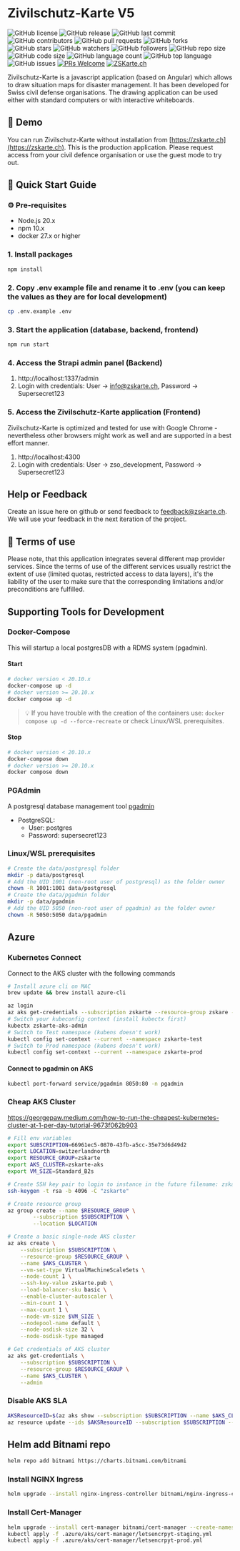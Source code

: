 # Zivilschutz-Karte V5

![GitHub license](https://img.shields.io/github/license/zskarte/zskarte)
![GitHub release](https://img.shields.io/github/v/release/zskarte/zskarte)
![GitHub last commit](https://img.shields.io/github/last-commit/zskarte/zskarte)
![GitHub contributors](https://img.shields.io/github/contributors/zskarte/zskarte)
![GitHub pull requests](https://img.shields.io/github/issues-pr/zskarte/zskarte)
![GitHub forks](https://img.shields.io/github/forks/zskarte/zskarte)
![GitHub stars](https://img.shields.io/github/stars/zskarte/zskarte)
![GitHub watchers](https://img.shields.io/github/watchers/zskarte/zskarte)
![GitHub followers](https://img.shields.io/github/followers/zskarte)
![GitHub repo size](https://img.shields.io/github/repo-size/zskarte/zskarte)
![GitHub code size](https://img.shields.io/github/languages/code-size/zskarte/zskarte)
![GitHub language count](https://img.shields.io/github/languages/count/zskarte/zskarte)
![GitHub top language](https://img.shields.io/github/languages/top/zskarte/zskarte)
![GitHub issues](https://img.shields.io/github/issues/zskarte/zskarte)
[![PRs Welcome](https://img.shields.io/badge/PRs-welcome-brightgreen.svg?style=flat-square)](http://makeapullrequest.com)
[![ZSKarte.ch](https://img.shields.io/website?url=https%3A%2F%2Fwww.zskarte.ch)](https://www.zskarte.ch)

Zivilschutz-Karte is a javascript application (based on Angular) which allows to draw situation maps for disaster management. It has been developed for Swiss civil defense organisations. The drawing application can be used either with standard computers or with interactive whiteboards.

## 👀 Demo

You can run Zivilschutz-Karte without installation from [https://zskarte.ch](https://zskarte.ch). This is the production application. Please request access from your civil defence organisation or use the guest mode to try out.

## 🚀 Quick Start Guide

### ⚙️ Pre-requisites

- Node.js 20.x
- npm 10.x
- docker 27.x or higher

### 1. Install packages
```bash
npm install
```

### 2. Copy .env example file and rename it to .env (you can keep the values as they are for local development)
```bash
cp .env.example .env
```

### 3. Start the application (database, backend, frontend)
```bash
npm run start
```

### 4. Access the Strapi admin panel (Backend)
  1. http://localhost:1337/admin
  2. Login with credentials: User -> info@zskarte.ch, Password -> Supersecret123

### 5. Access the Zivilschutz-Karte application (Frontend)
Zivilschutz-Karte is optimized and tested for use with Google Chrome - nevertheless other browsers might work as well and are supported in a best effort manner.
  1. http://localhost:4300
  2. Login with credentials: User -> zso_development, Password -> Supersecret123

## Help or Feedback

Create an issue here on github or send feedback to [feedback@zskarte.ch](mailto:feedback@zskarte.ch). We will use your feedback in the next iteration of the project.

## 🪪 Terms of use

Please note, that this application integrates several different map provider services. Since the terms of use of the different services usually restrict the extent of use (limited quotas, restricted access to data layers), it's the liability of the user to make sure that the corresponding limitations and/or preconditions are fulfilled.

## Supporting Tools for Development

### Docker-Compose

This will startup a local postgresDB with a RDMS system (pgadmin).

#### Start

```bash
# docker version < 20.10.x
docker-compose up -d
# docker version >= 20.10.x
docker compose up -d
```

> 💡 If you have trouble with the creation of the containers use: `docker compose up -d --force-recreate` or check Linux/WSL prerequisites.

#### Stop

```bash
# docker version < 20.10.x
docker-compose down
# docker version >= 20.10.x
docker compose down
```

### PGAdmin

A postgresql database management tool
[pgadmin](http://localhost:7050/)

- PostgreSQL:
  - User: postgres
  - Password: supersecret123

### Linux/WSL prerequisites

```bash
# Create the data/postgresql folder
mkdir -p data/postgresql
# Add the UID 1001 (non-root user of postgresql) as the folder owner
chown -R 1001:1001 data/postgresql
# Create the data/pgadmin folder
mkdir -p data/pgadmin
# Add the UID 5050 (non-root user of pgadmin) as the folder owner
chown -R 5050:5050 data/pgadmin
```

## Azure

### Kubernetes Connect

Connect to the AKS cluster with the following commands

```bash
# Install azure cli on MAC
brew update && brew install azure-cli

az login
az aks get-credentials --subscription zskarte --resource-group zskare --name zskare-aks --admin
# Switch your kubeconfig context (install kubectx first)
kubectx zskarte-aks-admin
# Switch to Test namespace (kubens doesn't work)
kubectl config set-context --current --namespace zskarte-test
# Switch to Prod namespace (kubens doesn't work)
kubectl config set-context --current --namespace zskarte-prod
```

#### Connect to pgadmin on AKS

```bash
kubectl port-forward service/pgadmin 8050:80 -n pgadmin
```

### Cheap AKS Cluster

https://georgepaw.medium.com/how-to-run-the-cheapest-kubernetes-cluster-at-1-per-day-tutorial-9673f062b903

```bash
# Fill env variables
export SUBSCRIPTION=66961ec5-0870-43fb-a5cc-35e73d6d49d2
export LOCATION=switzerlandnorth
export RESOURCE_GROUP=zskarte
export AKS_CLUSTER=zskarte-aks
export VM_SIZE=Standard_B2s

# Create SSH key pair to login to instance in the future filename: zskarte
ssh-keygen -t rsa -b 4096 -C "zskarte"

# Create resource group
az group create --name $RESOURCE_GROUP \
		--subscription $SUBSCRIPTION \
		--location $LOCATION

# Create a basic single-node AKS cluster
az aks create \
	--subscription $SUBSCRIPTION \
	--resource-group $RESOURCE_GROUP \
	--name $AKS_CLUSTER \
	--vm-set-type VirtualMachineScaleSets \
	--node-count 1 \
	--ssh-key-value zskarte.pub \
	--load-balancer-sku basic \
	--enable-cluster-autoscaler \
	--min-count 1 \
	--max-count 1 \
    --node-vm-size $VM_SIZE \
    --nodepool-name default \
    --node-osdisk-size 32 \
    --node-osdisk-type managed

# Get credentials of AKS cluster
az aks get-credentials \
	--subscription $SUBSCRIPTION \
	--resource-group $RESOURCE_GROUP \
	--name $AKS_CLUSTER \
    --admin
```

### Disable AKS SLA

```bash
AKSResourceID=$(az aks show --subscription $SUBSCRIPTION --name $AKS_CLUSTER --resource-group $RESOURCE_GROUP --query id -o tsv)
az resource update --ids $AKSResourceID --subscription $SUBSCRIPTION --set sku.tier="Free"
```

## Helm add Bitnami repo

```bash
helm repo add bitnami https://charts.bitnami.com/bitnami
```

### Install NGINX Ingress

```bash
helm upgrade --install nginx-ingress-controller bitnami/nginx-ingress-controller --create-namespace -n nginx-ingress-controller -f .azure/aks/nginx/values.yml
```

### Install Cert-Manager

```bash
helm upgrade --install cert-manager bitnami/cert-manager --create-namespace -n cert-manager -f .azure/aks/cert-manager/values.yml
kubectl apply -f .azure/aks/cert-manager/letsencrpyt-staging.yml
kubectl apply -f .azure/aks/cert-manager/letsencrpyt-prod.yml
```
